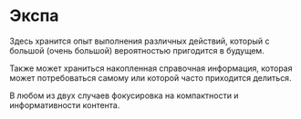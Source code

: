 # Экспа

Здесь хранится опыт выполнения различных действий, который с большой (очень большой) вероятностью пригодится в будущем.

Также может храниться накопленная справочная информация, которая может потребоваться самому или которой часто 
приходится делиться.

В любом из двух случаев фокусировка на компактности и информативности контента. 
